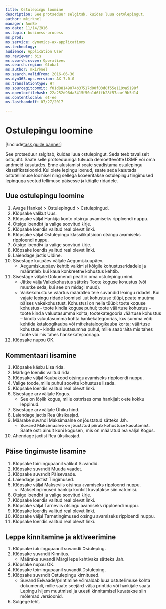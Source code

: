 ```yaml
--- 
title: Ostulepingu loomine
description: See protseduur selgitab, kuidas luua ostulepingut.
author: mkirknel
manager: AnnBe
ms.date: 11/14/2016
ms.topic: business-process
ms.prod: 
ms.service: dynamics-ax-applications
ms.technology: 
audience: Application User
ms.reviewer: bis
ms.search.scope: Operations
ms.search.region: Global
ms.author: mkirknel
ms.search.validFrom: 2016-06-30
ms.dyn365.ops.version: AX 7.0.0
ms.translationtype: HT
ms.sourcegitcommit: f01d88149074b37517d00f03d8f55e1199a5198f
ms.openlocfilehash: 22a252d98da5415f50a1d6ffb28f57aae19b5d14
ms.contentlocale: et-ee
ms.lasthandoff: 07/27/2017

---
```

# <a name="create-a-purchase-agreement"></a>Ostulepingu loomine

[!include[task guide banner](../../includes/task-guide-banner.md)]

See protseduur selgitab, kuidas luua ostulepingut. Seda teeb tavaliselt ostujuht. Saate selle protseduuriga tutvuda demoettevõtte USMF või oma andmeid kasutades. Enne alustamist peate seadistama ostulepingu klassifikatsioonid. Kui olete lepingu loonud, saate seda kasutada ostutellimuse loomisel ning sellega kopeeritakse ostulepingu tingimused lepinguga seotud tellimuse päisesse ja kõigile ridadele.


## <a name="create-a-new-purchase-agreement"></a>Uue ostulepingu loomine
1. Avage Hanked > Ostulepingud > Ostulepingud.
2. Klõpsake valikut Uus.
3. Klõpsake väljal Hankija konto otsingu avamiseks ripploendi nuppu.
4. Otsige loendist ja valige soovitud kirje.
5. Klõpsake loendis valitud real olevat linki.
6. Klõpsake väljal Ostulepingu klassifikatsioon otsingu avamiseks ripploendi nuppu.
7. Otsige loendist ja valige soovitud kirje.
8. Klõpsake loendis valitud real olevat linki.
9. Laiendage jaotis Üldine.
10. Sisestage kuupäev väljale Aegumiskuupäev.
    * Aegumiskuupäev kehtib vaikimisi kõigile kohustuseridadele ja määratleb, kui kaua konkreetne kohustus kehtib.  
11. Sisestage väljale Dokumendi pealkiri oma ostulepingu nimi.
    * Jätke välja Vaikekohustus sätteks Toote koguse kohustus (või muutke seda, kui see on midagi muud).  
    * Vaikekohustuse väärtus määratleb teie suvandid lepingu ridadel. Kui vajate lepingu ridade loomisel uut kohustuse tüüpi, peate muutma päises vaikekohustust.  Kohustusi on nelja tüüpi: toote koguse kohustus – toote kindla koguse puhul; toote väärtuse kohustus – toote kindla valuutasumma kohta; tootekategooria väärtuse kohustus – kindla valuutasumma kohta hankekategoorias, kus summa võib kehtida kataloogikauba või mittekataloogikauba kohta; väärtuse kohustus – kindla valuutasumma puhul, mille saab täita mis tahes toote või mis tahes hankekategooriaga.  
12. Klõpsake nuppu OK.

## <a name="add-a-commitment"></a>Kommentaari lisamine
1. Klõpsake käsku Lisa rida.
2. Märkige loendis valitud rida.
3. Klõpsake väljal Kaubakood otsingu avamiseks ripploendi nuppu.
4. Valige toode, mille puhul soovite kohustuse lisada.
5. Klõpsake loendis valitud real olevat linki.
6. Sisestage arv väljale Kogus.
    * See on lõplik kogus, mille ostmises oma hankijalt olete kokku leppinud.  
7. Sisestage arv väljale Ühiku hind.
8. Laiendage jaotis Rea üksikasjad.
9. Määrake suvandi Maksimaalne on jõustatud sätteks Jah.
    * Suvand Maksimaalne on jõustatud piirab kohustuse kasutamist. Saate osta ainult kuni koguseni, mis on määratud rea väljal Kogus.  
10. Ahendage jaotist Rea üksikasjad.

## <a name="add-header-conditions"></a>Päise tingimuste lisamine
1. Klõpsake toimingupaanil valikut Suvandid.
2. Klõpsake suvandit Muuda vaadet.
3. Klõpsake suvandit Päisevaade.
4. Laiendage jaotist Tingimused.
5. Klõpsake väljal Makseviis otsingu avamiseks ripploendi nuppu.
    * Maksetingimused hankija kontolt kuvatakse siin vaikimisi.       
6. Otsige loendist ja valige soovitud kirje.
7. Klõpsake loendis valitud real olevat linki.
8. Klõpsake väljal Tarneviis otsingu avamiseks ripploendi nuppu.
9. Klõpsake loendis valitud real olevat linki.
10. Klõpsake väljal Tarnetingimused otsingu avamiseks ripploendi nuppu.
11. Klõpsake loendis valitud real olevat linki.

## <a name="confirm-and-activate-the-agreement"></a>Leppe kinnitamine ja aktiveerimine
1. Klõpsake toimingupaanil suvandit Ostuleping.
2. Klõpsake suvandit Kinnitus.
    * Määrake suvandi Märgi lepe kehtivaks sätteks Jah.  
3. Klõpsake nuppu OK.
4. Klõpsake toimingupaanil suvandit Ostuleping.
5. Klõpsake suvandit Ostulepingu kinnitused.
    * Suvand Eelvaade/printimine võimaldab luua ostutellimuse kohta dokumendi, mille saate seejärel välja printida või hankijale saata. Lepingu hiljem muutmisel ja uuesti kinnitamisel kuvatakse siin mõlemad versioonid.  
6. Sulgege leht.


